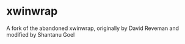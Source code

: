 # xwinwrap
A fork of the abandoned xwinwrap, originally by David Reveman and modified by Shantanu Goel
